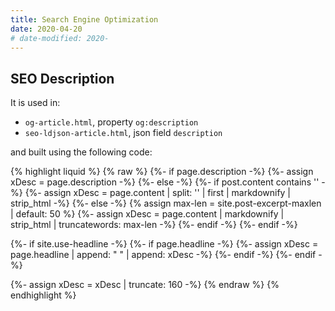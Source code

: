 ```yaml
---
title: Search Engine Optimization
date: 2020-04-20
# date-modified: 2020-
---
```


## SEO Description

It is used in:

* `og-article.html`, property `og:description`
* `seo-ldjson-article.html`, json field `description`

and built using the following code:

{% highlight liquid %}
{% raw %}
{%- if page.description -%}
  {%- assign xDesc = page.description -%}
{%- else -%}
  {%- if post.content contains '<!--more-->' -%}
    {%- assign xDesc = page.content | split: '<!--more-->' | first | markdownify | strip_html -%}
  {%- else -%}
    {% assign max-len = site.post-excerpt-maxlen | default: 50 %}
    {%- assign xDesc = page.content | markdownify | strip_html | truncatewords: max-len -%}
  {%- endif -%}
{%- endif -%}

{%- if site.use-headline -%}
  {%- if page.headline -%}
    {%- assign xDesc = page.headline | append: " " | append: xDesc -%}
  {%- endif -%}
{%- endif -%}

{%- assign xDesc = xDesc | truncate: 160 -%}
{% endraw %}
{% endhighlight %}
